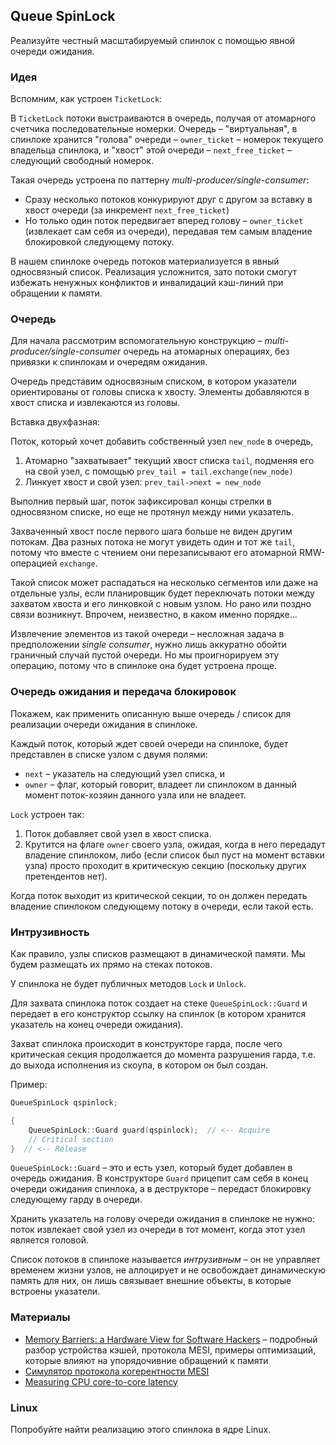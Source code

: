 ## Queue SpinLock

Реализуйте честный масштабируемый спинлок с помощью явной очереди ожидания.

### Идея

Вспомним, как устроен `TicketLock`:

В `TicketLock` потоки выстраиваются в очередь, получая от атомарного счетчика последовательные номерки. Очередь – "виртуальная", в спинлоке хранится "голова" очереди – `owner_ticket` – номерок текущего владельца спинлока, и "хвост" этой очереди – `next_free_ticket` – следующий свободный номерок.

Такая очередь устроена по паттерну *multi-producer/single-consumer*:

* Сразу несколько потоков конкурируют друг с другом за вставку в хвост очереди (за инкремент `next_free_ticket`)
* Но только один поток передвигает вперед голову – `owner_ticket` (извлекает сам себя из очереди), передавая тем самым владение блокировкой следующему потоку.

В нашем спинлоке очередь потоков материализуется в явный односвязный список. Реализация усложнится, зато потоки смогут избежать ненужных конфликтов и инвалидаций кэш-линий при обращении к памяти.

### Очередь

Для начала рассмотрим вспомогательную конструкцию – *multi-producer/single-consumer* очередь на атомарных операциях, без привязки к спинлокам и очередям ожидания.

Очередь представим односвязным списком, в котором указатели ориентированы от головы списка к хвосту. Элементы добавляются в хвост списка и извлекаются из головы.

Вставка двухфазная:

Поток, который хочет добавить собственный узел `new_node` в очередь,

1. Атомарно "захватывает" текущий хвост списка `tail`, подменяя его на свой узел, с помощью `prev_tail = tail.exchange(new_node)`
2. Линкует хвост и свой узел: `prev_tail->next = new_node`

Выполнив первый шаг, поток зафиксировал концы стрелки в односвязном списке, но еще не протянул между ними указатель.

Захваченный хвост после первого шага больше не виден другим потокам. Два разных потока не могут увидеть один и тот же `tail`, потому что вместе с чтением они перезаписывают его атомарной RMW-операцией `exchange`.

Такой список может распадаться на несколько сегментов или даже на отдельные узлы, если планировщик будет переключать потоки между захватом хвоста и его линковкой с новым узлом. Но рано или поздно связи возникнут. Впрочем, неизвестно, в каком именно порядке...

Извлечение элементов из такой очереди – несложная задача в предположении *single consumer*, нужно лишь аккуратно обойти граничный случай пустой очереди. Но мы проигнорируем эту операцию, потому что в спинлоке она будет устроена проще.


### Очередь ожидания и передача блокировок

Покажем, как применить описанную выше очередь / список для реализации очереди ожидания в спинлоке.

Каждый поток, который ждет своей очереди на спинлоке, будет представлен в списке узлом с двумя полями: 
* `next` – указатель на следующий узел списка, и 
* `owner` – флаг, который говорит, владеет ли спинлоком в данный момент поток-хозяин данного узла или не владеет.

`Lock` устроен так:

1. Поток добавляет свой узел в хвост списка.
2. Крутится на флаге `owner` своего узла, ожидая, когда в него передадут владение спинлоком, либо (если список был пуст на момент вставки узла) просто проходит в критическую секцию (поскольку других претендентов нет).

Когда поток выходит из критической секции, то он должен передать владение спинлоком следующему потоку в очереди, если такой есть.

### Интрузивность

Как правило, узлы списков размещают в динамической памяти. Мы будем размещать их прямо на стеках потоков.

У спинлока не будет публичных методов `Lock` и `Unlock`.

Для захвата спинлока поток создает на стеке `QueueSpinLock::Guard` и передает в его конструктор ссылку на спинлок (в котором хранится указатель на конец очереди ожидания).

Захват спинлока происходит в конструкторе гарда, после чего критическая секция продолжается до момента разрушения гарда, т.е. до выхода исполнения из скоупа, в котором он был создан.

Пример:

```cpp
QueueSpinLock qspinlock;

{
    QueueSpinLock::Guard guard(qspinlock);  // <-- Acquire
    // Critical section
}  // <-- Release
```

`QueueSpinLock::Guard` – это и есть узел, который будет добавлен в очередь ожидания.
В конструкторе `Guard` прицепит сам себя в конец очереди ожидания спинлока, а в деструкторе – передаст блокировку следующему гарду в очереди.

Хранить указатель на голову очереди ожидания в спинлоке не нужно: поток извлекает свой узел из очереди в тот момент, когда этот узел является головой.

Список потоков в спинлоке называется *интрузивным* – он не управляет временем жизни узлов, не аллоцирует и не освобождает динамическую память для них, он лишь связывает внешние объекты, в которые встроены указатели.

### Материалы

* [Memory Barriers: a Hardware View for Software Hackers](http://www.cs.otago.ac.nz/cosc440/readings/HWMB.pdf) – подробный разбор устройства кэшей, протокола MESI, примеры оптимизаций, которые влияют на упорядочивние обращений к памяти
* [Симулятор протокола когерентности MESI](https://www.scss.tcd.ie/~jones/vivio/caches/ALL%20protocols.htm)
* [Measuring CPU core-to-core latency](https://github.com/nviennot/core-to-core-latency)

### Linux

Попробуйте найти реализацию этого спинлока в ядре Linux.
